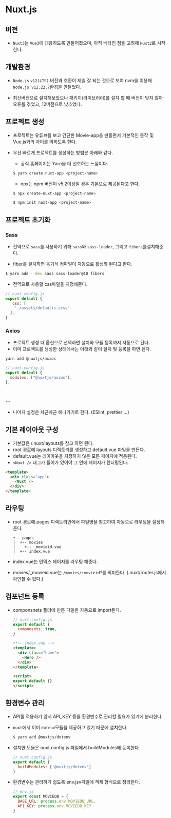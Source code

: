# Nuxt.js

## 버전

- `Nuxt3`는 `Vue3`에 대응하도록 만들어졌으며, 아직 베타인 점을 고려해 `Nuxt2`로 시작한다.

## 개발환경

- `Node.js` `v12(LTS)` 버전과 호환이 제일 잘 되는 것으로 보여 nvm을 이용해 `Node.js v12.22.7`환경을 만들었다.

- 최신버전으로 설치해보았으나 패키지(라이브러리)를 설치 할 때 버전이 맞지 않아 오류를 겪었고, 12버전으로 낮추었다.

## 프로젝트 생성

- 프로젝트는 유튜브를 보고 간단한 Movie-app을 만들면서 기본적인 동작 및 Vue.js와의 차이를 익히도록 한다.

- 우선 빠르게 프로젝트를 생성하는 방법은 아래와 같다.

  - 공식 홈페이지는 Yarn을 더 선호하는 느낌이다. 
  ```bash
  $ yarn create nuxt-app <project-name>
  ```

  - npx는 npm 버전이 v5.2이상일 경우 기본으로 제공된다고 한다. 
  ```bash
  $ npx create-nuxt-app <project-name>
  ```

  ```bash
  $ npm init nuxt-app <project-name>
  ```

## 프로젝트 초기화

### Sass

- 전역으로 `sass`를 사용하기 위해 `sass`와 `sass-loader`, 그리고 `fibers`를설치해준다.

- fiber를 설치하면 동기식 컴파일이 자동으로 활성화 된다고 한다.

```bash
$ yarn add --dev sass sass-loader@10 fibers
```

- 전역으로 사용할 css파일을 지정해준다.

```js
// nuxt.config.js
export default {
   css: [
    './assets/defaults.scss'
  ],
}
```

### Axios

- 프로젝트 생성 때 옵션으로 선택하면 설치와 모듈 등록까지 자동으로 된다.
- 이미 프로젝트를 생성한 상태에서는 아래와 같이 설치 및 등록을 하면 된다.

```bash
yarn add @nuxtjs/axios
```

```js
// nuxt.config.js
export default {
  modules: ["@nuxtjs/axios"],
};
 
```

### ...

- 나머지 설정은 차근차근 해나가기로 한다. (ESlint, prettier ...)

## 기본 레이아웃 구성

- 기본값은 /.nuxt/layouts를 참고 하면 된다. 
- root 경로에 layouts 디렉토리를 생성하고 default.vue 파일을 만든다.
- default.vue는 레이아웃을 지정하지 않은 모든 페이지에 적용된다.
- `<Nuxt />` 태그가 들어가 있어야 그 안에 페이지가 렌더링된다.

```html
<template>
  <div class="app">
    <Nuxt />
  </div>
</template>

```

## 라우팅

- root 경로에 pages 디렉토리안에서 파일명을 참고하여 자동으로 라우팅을 설정해준다.

  ```
  +-- pages
  |  +-- movies
  |    +-- _movieid.vue
  |  +-- index.vue
  ```

- index.vue는 인덱스 페이지를 라우팅 해준다.
- movies/_movieid.vue는 `/movies/:movieid?`를 의미한다. (.nuxt/router.js에서 확인할 수 있다.)

## 컴포넌트 등록

- componsnets 폴더에 만든 파일은 자동으로 import된다. 

  ```js
  // nuxt.config.js
  export default {
    components: true,
  }
  ```

  ```html
  <!-- index.vue -->
  <template>
    <div class="home">
      <Hero />
    </div>
  </template>

  <script>
  export default {}
  </script>
  ```

## 환경변수 관리

- API를 적용하기 앞서 API_KEY 등을 환경변수로 관리할 필요가 있기에 분리한다.

- `nuxt`에서 이미 `dotenv`모듈을 제공하고 있기 때문에 설치한다.

  ```bash
  $ yarn add @nuxtjs/dotenv
  ```

- 설치한 모듈은 nuxt.config.js 파일에서 buildModules에 등록한다.

  ```js 
  // nuxt.config.js
  export default {
    buildModules: ['@nuxtjs/dotenv']
  }
  ```

- 환경변수는 관리하기 쉽도록 env.jsv파일에 객체 형식으로 정리한다.

  ```js
  // env.js
  export const MOVIEDB = {
    BASE_URL: process.env.MOVIEDB_URL,
    API_KEY: process.env.MOVIEDB_KEY
  }
  ``` 



  